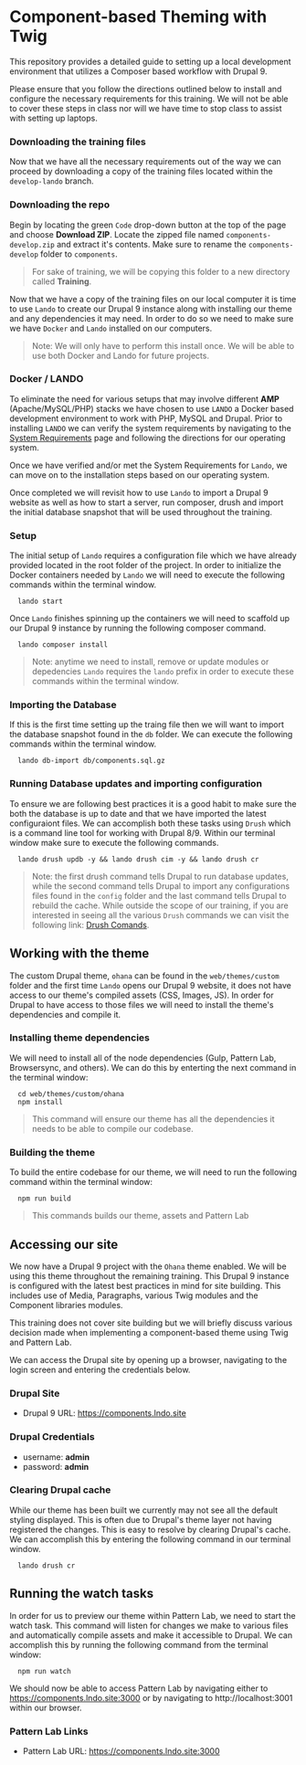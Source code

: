 # Component-based Theming with Twig
This repository provides a detailed guide to setting up a local development environment that utilizes a Composer based workflow with Drupal 9.

Please ensure that you follow the directions outlined below to install and configure the necessary requirements for this training. We will not be able to cover these steps in class nor will we have time to stop class to assist with setting up laptops.

### Downloading the training files
Now that we have all the necessary requirements out of the way we can proceed by downloading a copy of the training files located within the `develop-lando` branch.

### Downloading the repo
Begin by locating the green `Code` drop-down button at the top of the page and choose **Download ZIP**.  Locate the zipped file named `components-develop.zip` and extract it's contents. Make sure to rename the `components-develop` folder to `components`.

> For sake of training, we will be copying this folder to a new directory called **Training**.

Now that we have a copy of the training files on our local computer it is time to use `Lando` to create our Drupal 9 instance along with installing our theme and any dependencies it may need.  In order to do so we need to make sure we have `Docker` and `Lando` installed on our computers.

> Note: We will only have to perform this install once.  We will be able to use both Docker and Lando for future projects.

### Docker / LANDO
To eliminate the need for various setups that may involve different **AMP** (Apache/MySQL/PHP) stacks we have chosen to use `LANDO` a Docker based development environment to work with PHP, MySQL and Drupal.  Prior to installing `LANDO` we can verify the system requirements by navigating to the [System Requirements](https://docs.lando.dev/basics/installation.html#system-requirements) page and following the directions for our operating system.

Once we have verified and/or met the System Requirements for `Lando`, we can move on to the installation steps based on our operating system.

Once completed we will revisit how to use `Lando` to import a Drupal 9 website as well as how to start a server, run composer, drush and import the initial database snapshot that will be used throughout the training.

### Setup
The initial setup of `Lando` requires a configuration file which we have already provided located in the root folder of the project.  In order to initialize the Docker containers needed by `Lando` we will need to execute the following commands within the terminal window.

```
  lando start
```

Once `Lando` finishes spinning up the containers we will need to scaffold up our Drupal 9 instance by running the following composer  command.

```
  lando composer install
```

> Note: anytime we need to install, remove or update modules or depedencies `Lando` requires the `lando` prefix in order to execute these commands within the terminal window.

### Importing the Database
If this is the first time setting up the traing file then we will want to import the database snapshot found in the `db` folder. We can execute the following commands within the terminal window.

```
  lando db-import db/components.sql.gz
```

### Running Database updates and importing configuration
To ensure we are following best practices it is a good habit to make sure the both the database is up to date and that we have imported the latest configuraiont files.  We can accomplish both these tasks using `Drush` which is a command line tool for working with Drupal 8/9.  Within our terminal window make sure to execute the following commands.

```
  lando drush updb -y && lando drush cim -y && lando drush cr
```

> Note: the first drush command tells Drupal to run database updates, while the second command tells Drupal to import any configurations files found in the `config` folder and the last command tells Drupal to rebuild the cache.  While outside the scope of our training, if you are interested in seeing all the various `Drush` commands we can visit the following link: [Drush Comands](https://drushcommands.com/).

## Working with the theme
The custom Drupal theme, `ohana` can be found in the `web/themes/custom` folder and the first time `Lando` opens our Drupal 9 website, it does not have access to our theme's compiled assets (CSS, Images, JS).  In order for Drupal to have access to those files we will need to install the theme's dependencies and compile it.

### Installing theme dependencies
We will need to install all of the node dependencies (Gulp, Pattern Lab, Browsersync, and others). We can do this by enterting the next command in the terminal window:

```
  cd web/themes/custom/ohana
  npm install
```

> This command will ensure our theme has all the dependencies it needs to be able to compile our codebase.

### Building the theme
To build the entire codebase for our theme, we will need to run the following command within the terminal window:

```
  npm run build
```

> This commands builds our theme, assets and Pattern Lab

## Accessing our site
We now have a Drupal 9 project with the `Ohana` theme enabled. We will be using this theme throughout the remaining training. This Drupal 9 instance is configured with the latest best practices in mind for site building. This includes use of  Media, Paragraphs, various Twig modules and the Component libraries modules.

This training does not cover site building but we will briefly discuss various decision made when implementing a component-based theme using Twig and Pattern Lab.

We can access the Drupal site by opening up a browser, navigating to the login screen and entering the credentials below.

### Drupal Site
- Drupal 9 URL: https://components.lndo.site

### Drupal Credentials
- username: **admin**
- password: **admin**

### Clearing Drupal cache
While our theme has been built we currently may not see all the default styling displayed.  This is often due to Drupal's theme layer not having registered the changes.  This is easy to resolve by clearing Drupal's cache.  We can accomplish this by entering the following command in our terminal window.

```
  lando drush cr
```

## Running the watch tasks
In order for us to preview our theme within Pattern Lab, we need to start the watch task.  This command will listen for changes we make to various files and automatically compile assets and make it accessible to Drupal.  We can accomplish this by running the following command from the terminal window:

```
  npm run watch
```

We should now be able to access Pattern Lab by navigating either to https://components.lndo.site:3000 or by navigating to http://localhost:3001 within our browser.

### Pattern Lab Links
- Pattern Lab URL: https://components.lndo.site:3000